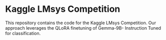 # Kaggle LMsys Competition

This repository contains the code for the Kaggle LMsys Competition. Our approach leverages the QLoRA finetuning of Gemma-9B- Instruction Tuned for classification. 
